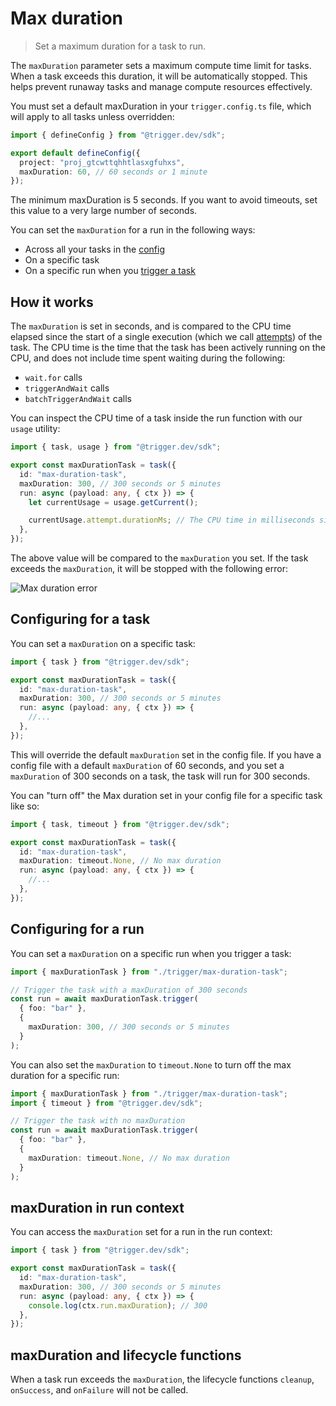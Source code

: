 # Max duration

> Set a maximum duration for a task to run.

The `maxDuration` parameter sets a maximum compute time limit for tasks. When a task exceeds this duration, it will be automatically stopped. This helps prevent runaway tasks and manage compute resources effectively.

You must set a default maxDuration in your `trigger.config.ts` file, which will apply to all tasks unless overridden:

```ts /config/trigger.config.ts
import { defineConfig } from "@trigger.dev/sdk";

export default defineConfig({
  project: "proj_gtcwttqhhtlasxgfuhxs",
  maxDuration: 60, // 60 seconds or 1 minute
});
```

<Note>
  The minimum maxDuration is 5 seconds. If you want to avoid timeouts, set this value to a very large number of seconds.
</Note>

You can set the `maxDuration` for a run in the following ways:

* Across all your tasks in the [config](/config/config-file#max-duration)
* On a specific task
* On a specific run when you [trigger a task](/triggering#maxduration)

## How it works

The `maxDuration` is set in seconds, and is compared to the CPU time elapsed since the start of a single execution (which we call [attempts](/runs#attempts)) of the task. The CPU time is the time that the task has been actively running on the CPU, and does not include time spent waiting during the following:

* `wait.for` calls
* `triggerAndWait` calls
* `batchTriggerAndWait` calls

You can inspect the CPU time of a task inside the run function with our `usage` utility:

```ts /trigger/max-duration.ts
import { task, usage } from "@trigger.dev/sdk";

export const maxDurationTask = task({
  id: "max-duration-task",
  maxDuration: 300, // 300 seconds or 5 minutes
  run: async (payload: any, { ctx }) => {
    let currentUsage = usage.getCurrent();

    currentUsage.attempt.durationMs; // The CPU time in milliseconds since the start of the run
  },
});
```

The above value will be compared to the `maxDuration` you set. If the task exceeds the `maxDuration`, it will be stopped with the following error:

![Max duration error](https://mintlify.s3.us-west-1.amazonaws.com/trigger/runs/max-duration-error.png)

## Configuring for a task

You can set a `maxDuration` on a specific task:

```ts /trigger/max-duration-task.ts
import { task } from "@trigger.dev/sdk";

export const maxDurationTask = task({
  id: "max-duration-task",
  maxDuration: 300, // 300 seconds or 5 minutes
  run: async (payload: any, { ctx }) => {
    //...
  },
});
```

This will override the default `maxDuration` set in the config file. If you have a config file with a default `maxDuration` of 60 seconds, and you set a `maxDuration` of 300 seconds on a task, the task will run for 300 seconds.

You can "turn off" the Max duration set in your config file for a specific task like so:

```ts /trigger/max-duration-task.ts
import { task, timeout } from "@trigger.dev/sdk";

export const maxDurationTask = task({
  id: "max-duration-task",
  maxDuration: timeout.None, // No max duration
  run: async (payload: any, { ctx }) => {
    //...
  },
});
```

## Configuring for a run

You can set a `maxDuration` on a specific run when you trigger a task:

```ts /trigger/max-duration.ts
import { maxDurationTask } from "./trigger/max-duration-task";

// Trigger the task with a maxDuration of 300 seconds
const run = await maxDurationTask.trigger(
  { foo: "bar" },
  {
    maxDuration: 300, // 300 seconds or 5 minutes
  }
);
```

You can also set the `maxDuration` to `timeout.None` to turn off the max duration for a specific run:

```ts /trigger/max-duration.ts
import { maxDurationTask } from "./trigger/max-duration-task";
import { timeout } from "@trigger.dev/sdk";

// Trigger the task with no maxDuration
const run = await maxDurationTask.trigger(
  { foo: "bar" },
  {
    maxDuration: timeout.None, // No max duration
  }
);
```

## maxDuration in run context

You can access the `maxDuration` set for a run in the run context:

```ts /trigger/max-duration-task.ts
import { task } from "@trigger.dev/sdk";

export const maxDurationTask = task({
  id: "max-duration-task",
  maxDuration: 300, // 300 seconds or 5 minutes
  run: async (payload: any, { ctx }) => {
    console.log(ctx.run.maxDuration); // 300
  },
});
```

## maxDuration and lifecycle functions

When a task run exceeds the `maxDuration`, the lifecycle functions `cleanup`, `onSuccess`, and `onFailure` will not be called.
